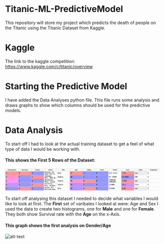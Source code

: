 # Titanic-ML-PredictiveModel
This repository will store my project which predicts the death of people on the Titanic using the Titanic Dataset from Kaggle.

# Kaggle
The link to the kaggle competition: https://www.kaggle.com/c/titanic/overview

# Starting the Predictive Model
I have added the Data Analyses python file. This file runs some analysis and draws graphs to show which columns should be used for the predictive models.


# Data Analysis
To start off I had to look at the actual training dataset to get a feel of what type of data I would be working with.

#### This shows the First 5 Rows of the Dataset:

![alt-text](Train_Head.png)


To start off analysing this dataset I needed to decide what variables I would like to look at first. 
The __First__ set of varibales I looked at were: Age and Sex
I used the data to create two histograms, one for **Male** and one for **Female**.
They both show Survival rate with the **Age** on the x-Axis.

#### This graph shows the first analysis on Gender/Age

![alt-text](Gender:Age.png)

